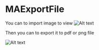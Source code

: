 # MAExportFile
 You can to import image to view
![Alt text](http://i.imgur.com/Z1mbRMA.png "")

Then you can to export it to pdf or png file

![Alt text](http://i.imgur.com/V408g7Z.png "")

